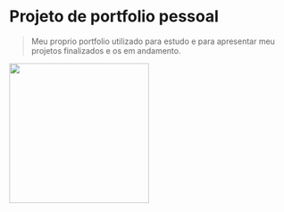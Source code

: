 # Projeto de portfolio pessoal

> Meu proprio portfolio utilizado para estudo e para apresentar meu projetos finalizados e os em andamento.

<img src="https://i.postimg.cc/tCB76sq0/opera-VV5-Cgsx-Nz-F.gif" width="250" height="250"/>

